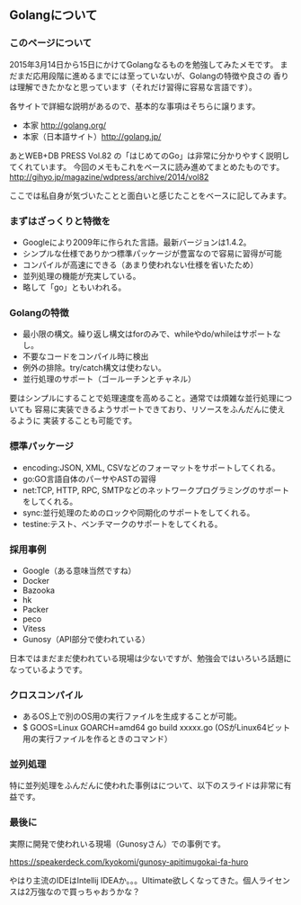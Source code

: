 ## Golangについて

### このページについて
2015年3月14日から15日にかけてGolangなるものを勉強してみたメモです。
まだまだ応用段階に進めるまでには至っていないが、Golangの特徴や良さの
香りは理解できたかなと思っています（それだけ習得に容易な言語です）。

各サイトで詳細な説明があるので、基本的な事項はそちらに譲ります。
 - 本家 http://golang.org/
 - 本家（日本語サイト）http://golang.jp/

あとWEB+DB PRESS Vol.82 の「はじめてのGo」は非常に分かりやすく説明してくれています。
今回のメモもこれをベースに読み進めてまとめたものです。
http://gihyo.jp/magazine/wdpress/archive/2014/vol82

ここでは私自身が気づいたことと面白いと感じたことをベースに記してみます。

### まずはざっくりと特徴を
 - Googleにより2009年に作られた言語。最新バージョンは1.4.2。
 - シンプルな仕様でありかつ標準パッケージが豊富なので容易に習得が可能
 - コンパイルが高速にできる（あまり使われない仕様を省いたため）
 - 並列処理の機能が充実している。
 - 略して「go」ともいわれる。

### Golangの特徴
 - 最小限の構文。繰り返し構文はforのみで、whileやdo/whileはサポートなし。
 - 不要なコードをコンパイル時に検出
 - 例外の排除。try/catch構文は使わない。
 - 並行処理のサポート（ゴールーチンとチャネル）

要はシンプルにすることで処理速度を高めること。通常では煩雑な並行処理についても
容易に実装できるようサポートできており、リソースをふんだんに使えるように
実装することも可能です。

### 標準パッケージ
 - encoding:JSON, XML, CSVなどのフォーマットをサポートしてくれる。
 - go:GO言語自体のパーサやASTの習得
 - net:TCP, HTTP, RPC, SMTPなどのネットワークプログラミングのサポートをしてくれる。
 - sync:並行処理のためのロックや同期化のサポートをしてくれる。
 - testine:テスト、ベンチマークのサポートをしてくれる。

### 採用事例
 - Google（ある意味当然ですね）
 - Docker
 - Bazooka
 - hk
 - Packer
 - peco
 - Vitess
 - Gunosy（API部分で使われている）

日本ではまだまだ使われている現場は少ないですが、勉強会ではいろいろ話題になっているようです。

### クロスコンパイル
 - あるOS上で別のOS用の実行ファイルを生成することが可能。
 - $ GOOS=Linux GOARCH=amd64 go build xxxxx.go (OSがLinux64ビット用の実行ファイルを作るときのコマンド）



### 並列処理

特に並列処理をふんだんに使われた事例はについて、以下のスライドは非常に有益です。


### 最後に
実際に開発で使われいる現場（Gunosyさん）での事例です。

https://speakerdeck.com/kyokomi/gunosy-apitimugokai-fa-huro

やはり主流のIDEはIntellij IDEAか。。。Ultimate欲しくなってきた。個人ライセンスは2万強なので買っちゃおうかな？
